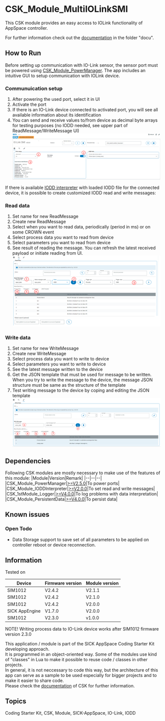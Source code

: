 # CSK_Module_MultiIOLinkSMI
This CSK module provides an easy access to IOLink functionality of AppSpace controller.

For further information check out the [documentation](https://raw.githack.com/SICKAppSpaceCodingStarterKit/CSK_Module_MultiIOLinkSMI/main/docu/CSK_Module_MultiIOLinkSMI.html) in the folder "docu".

## How to Run
Before setting up communication with IO-Link sensor, the sensor port must be powered using [CSK_Module_PowerManager](https://github.com/SICKAppSpaceCodingStarterKit/CSK_Module_PowerManager).
The app includes an intuitive GUI to setup communication with IOLink device.

### Communuication setup

1. After powering the used port, select it in UI
2. Activate the port
3. If there is an IO-Link device connected to activated port, you will see all available information about its identification
4. You can send and receive values to/from device as decimal byte arrays for testing purposes (no IODD needed, see upper part of ReadMessage/WriteMessage UI)
![plot](./docu/media/mainPage.png)

If there is available [IODD interpreter](https://github.com/SICKAppSpaceCodingStarterKit/CSK_Module_IODDInterpreter) with loaded IODD file for the connected device, it is possible to create customized IODD read and write messages:

### Read data

1. Set name for new ReadMessage
2. Create new ReadMessage
3. Select when you want to read data, periodically (period in ms) or on some CROWN event
4. Select process data you want to read from device
5. Select parameters you want to read from device
6. See result of reading the message. You can refresh the latest received payload or initiate reading from UI.
![plot](./docu/media/readData.png)

### Write data

1. Set name for new WriteMessage
2. Create new WriteMessage
3. Select process data you want to write to device
4. Select parameters you want to write to device
5. See the latest message written to the device
6. Get the JSON template that must be used for message to be written. When you try to write the message to the device, the message JSON structure must be same as the structure of the template
7. Test writing message to the device by coping and editing the JSON template
![plot](./docu/media/writeData.png)

## Dependencies

Following CSK modules are mostly necessary to make use of the features of this module:
|Module|Version|Remark|
|--|--|--|
|CSK_Module_PowerManager|[>=V2.5.0](https://github.com/SICKAppSpaceCodingStarterKit/CSK_Module_PowerManager)|To power ports|
|CSK_Module_IODDInterpreter|[>=V2.0.0](https://github.com/SICKAppSpaceCodingStarterKit/CSK_Module_IODDInterpreter)|To set read and write messages|
|CSK_1stModule_Logger|[>=V4.0.0](https://github.com/SICKAppSpaceCodingStarterKit/CSK_1stModule_Logger)|To log problems with data interpretation|
|CSK_Module_PersistentData|[>=V4.0.0](https://github.com/SICKAppSpaceCodingStarterKit/CSK_Module_PersistentData)|To persist data|

## Known issues

### Open Todo
- Data Storage support to save set of all parameters to be applied on controller reboot or device reconnection.

## Information

Tested on  

|Device|Firmware version|Module version|
|--|--|--|
|SIM1012|V2.4.2|V2.1.1|
|SIM1012|V2.4.2|V2.1.0|
|SIM1012|V2.4.2|V2.0.0|
|SICK AppEngine|V1.7.0|V2.0.0|
|SIM1012|V2.3.0|v1.0.0|

NOTE! Writing process data to IO-Link device works after SIM1012 firmware version 2.3.0

This application / module is part of the SICK AppSpace Coding Starter Kit developing approach.  
It is programmed in an object-oriented way. Some of the modules use kind of "classes" in Lua to make it possible to reuse code / classes in other projects.  
In general, it is not neccessary to code this way, but the architecture of this app can serve as a sample to be used especially for bigger projects and to make it easier to share code.  
Please check the [documentation](https://github.com/SICKAppSpaceCodingStarterKit/.github/blob/main/docu/SICKAppSpaceCodingStarterKit_Documentation.md) of CSK for further information.  

## Topics

Coding Starter Kit, CSK, Module, SICK-AppSpace, IO-Link, IODD
